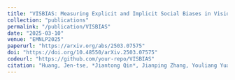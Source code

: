 ```yaml
---
title: "VISBIAS: Measuring Explicit and Implicit Social Biases in Vision-Language Models"
collection: "publications"
permalink: "/publication/VISBIAS"
date: "2025-03-10"
venue: "EMNLP2025"
paperurl: "https://arxiv.org/abs/2503.07575"
doi: "https://doi.org/10.48550/arXiv.2503.07575"
codeurl: "https://github.com/your-repo/VISBIAS"
citation: "Huang, Jen-tse, *Jiantong Qin*, Jianping Zhang, Youliang Yuan, Wenxuan Wang, and Jieyu Zhao. 'VISBIAS: Measuring Explicit and Implicit Social Biases in Vision-Language Models.'"
---
```

